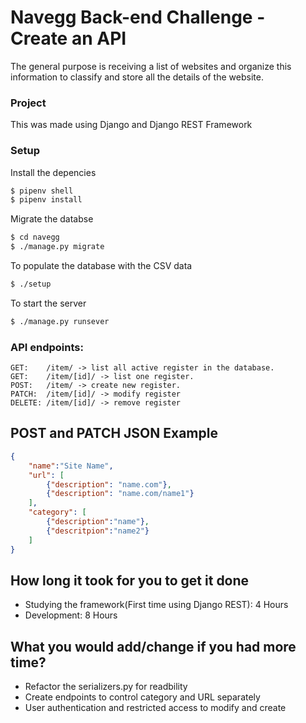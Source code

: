 # Navegg Back-end Challenge - Create an API

The general purpose is receiving a list of websites and organize this information to classify and store all the details of the website.  
### Project

This was made using Django and Django REST Framework

### Setup

Install the depencies

```sh
$ pipenv shell
$ pipenv install
```

Migrate the databse

```sh
$ cd navegg
$ ./manage.py migrate
```
To populate the database with the CSV data
```sh
$ ./setup
```

To start the server
```sh
$ ./manage.py runsever
```


### API endpoints:
    GET:    /item/ -> list all active register in the database.
    GET:    /item/[id]/ -> list one register.
    POST:   /item/ -> create new register.
    PATCH:  /item/[id]/ -> modify register
    DELETE: /item/[id]/ -> remove register


## POST and PATCH JSON Example
```json
{
	"name":"Site Name",
	"url": [
		{"description": "name.com"}, 
		{"description": "name.com/name1"}
	],
	"category": [
		{"description":"name"},
		{"descritpion":"name2"}
	]
}
```

## How long it took for you to get it done

- Studying the framework(First time using Django REST): 4 Hours 
- Development: 8 Hours 

## What you would add/change if you had more time?
-   Refactor the serializers.py for readbility
-   Create endpoints to control category and URL separately
-   User authentication and restricted access to modify and create